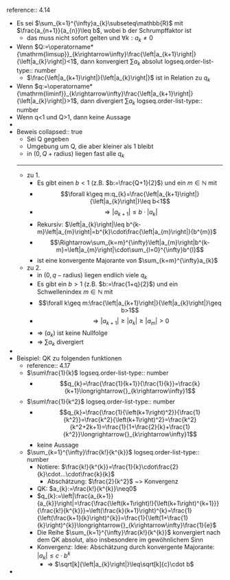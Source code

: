reference:: 4.14

- Es sei $\sum_{k=1}^{\infty}a_{k}\subseteq\mathbb{R}$ mit $\frac{a_{n+1}}{a_{n}}\leq b$, wobei b der Schrumpffaktor ist
	- das muss nicht sofort gelten und $\forall k:a_{k}\neq0$
- Wenn $Q:=\operatorname*{\mathrm{limsup}}_{k\rightarrow\infty}\frac{\left|a_{k+1}\right|}{\left|a_{k}\right|}<1$, dann konvergiert $\sum a_{k}$ absolut
  logseq.order-list-type:: number
	- $\frac{\left|a_{k+1}\right|}{\left|a_{k}\right|}$ ist in Relation zu $q_{k}$
- Wenn $q:=\operatorname*{\mathrm{liminf}}_{k\rightarrow\infty}\frac{\left|a_{k+1}\right|}{\left|a_{k}\right|}>1$, dann divergiert $\sum a_{k}$
  logseq.order-list-type:: number
- Wenn q<1 und Q>1, dann keine Aussage
-
- Beweis
  collapsed:: true
	- Sei Q gegeben
	- Umgebung um Q, die aber kleiner als 1 bleibt
	- in $\left(0,Q+\text{radius}\right)$ liegen fast alle $q_{k}$
	- ---
	- zu 1.
		- Es gibt einen $b<1$ (z.B. $b:=\frac{Q+1}{2}$) und ein $m\in\mathbb{N}$ mit
		- $$\forall k\geq m:q_{k}=\frac{\left|a_{k+1}\right|}{\left|a_{k}\right|}\leq b<1$$
		- $$\Rightarrow\left|a_{k+1}\right|\leq b\cdot\left|a_{k}\right|$$
		- Rekursiv: $\left|a_{k}\right|\leq b^{k-m}\left|a_{m}\right|=b^{k}\cdot\frac{\left|a_{m}\right|}{b^{m}}$
		- $$\Rightarrow\sum_{k=m}^{\infty}\left|a_{m}\right|b^{k-m}=\left|a_{m}\right|\cdot\sum_{l=0}^{\infty}b^{l}$$
		- ist eine konvergente Majorante von $\sum_{k=m}^{\infty}a_{k}$
	- zu 2.
		- in $\left(0,q-\text{radius}\right)$ liegen endlich viele $q_{k}$
		- Es gibt ein $b>1$ (z.B. $b:=\frac{1+q}{2}$) und ein Schwellenindex $m\in\mathbb{N}$ mit
		- $$\forall k\geq m:\frac{\left|a_{k+1}\right|}{\left|a_{k}\right|}\geq b>1$$
		- $$\Rightarrow\left|a_{k+1}\right|\geq\left|a_{k}\right|\geq\left|a_{m}\right|>0$$
		- => $\left(a_{k}\right)$ ist keine Nullfolge
		- => $\sum a_{k}$ divergiert
-
- Beispiel: QK zu folgenden funktionen
	- reference:: 4.17
	- $\sum\frac{1}{k}$
	  logseq.order-list-type:: number
		- $$q_{k}=\frac{\frac{1}{k+1}}{\frac{1}{k}}=\frac{k}{k+1}\longrightarrow{}_{k\rightarrow\infty}1$$
	- $\sum\frac{1}{k^2}$
	  logseq.order-list-type:: number
		- $$q_{k}=\frac{\frac{1}{\left(k+1\right)^2}}{\frac{1}{k^2}}=\frac{k^2}{\left(k+1\right)^2}=\frac{k^2}{k^2+2k+1}=\frac{1}{1+\frac{2}{k}+\frac{1}{k^2}}\longrightarrow{}_{k\rightarrow\infty}1$$
		- keine Aussage
	- $\sum_{k=1}^{\infty}\frac{k!}{k^{k}}$
	  logseq.order-list-type:: number
		- Notiere: $\frac{k!}{k^{k}}=\frac{1}{k}\cdot\frac{2}{k}\cdot...\cdot\frac{k}{k}$
			- Abschätzung: $\frac{2}{k^2}$ ~> Konvergenz
		- QK: $a_{k}:=\frac{k!}{k^{k}}\neq0$
		- $q_{k}:=\left|\frac{a_{k+1}}{a_{k}}\right|=\frac{\frac{\left(k+1\right)!}{\left(k+1\right)^{k+1}}}{\frac{k!}{k^{k}}}=\left(\frac{k}{k+1}\right)^{k}=\frac{1}{\left(\frac{k+1}{k}\right)^{k}}=\frac{1}{\left(1+\frac{1}{k}\right)^{k}}\longrightarrow{}_{k\rightarrow\infty}\frac{1}{e}$
		- Die Reihe $\sum_{k=1}^{\infty}\frac{k!}{k^{k}}$ konvergiert nach dem QK absolut, also insbesondere im gewöhnlichem Sinn
		- Konvergenz: Idee: Abschätzung durch konvergente Majorante: $\left|a_{k}\right|\leq c\cdot b^{k}$
			- => $\sqrt[k]{\left|a_{k}\right|}\leq\sqrt[k]{c}\cdot b$
-